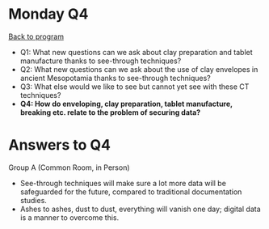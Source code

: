 <!-- Output copied to clipboard! -->


# Monday Q4

[Back to program](https://docs.google.com/document/d/1q6uubXnUPv-RRNAmCsAVA0cUlv7GKPF_bjXS4vMIkWY/edit?usp=sharing)



* Q1: What new questions can we ask about clay preparation and tablet manufacture thanks to see-through techniques?
* Q2: What new questions can we ask about the use of clay envelopes in ancient Mesopotamia thanks to see-through techniques?
* Q3: What else would we like to see but cannot yet see with these CT techniques?
* **Q4: How do enveloping, clay preparation, tablet manufacture, breaking etc. relate to the problem of securing data?**


# Answers to Q4

Group A (Common Room, in Person)



* See-through techniques will make sure a lot more data will be safeguarded for the future, compared to traditional documentation studies. 
* Ashes to ashes, dust to dust, everything will vanish one day; digital data is a manner to overcome this. 
